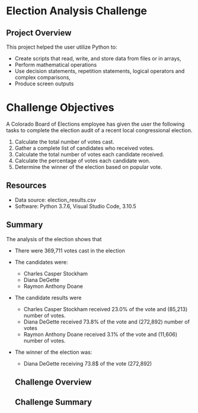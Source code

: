 # Election Analysis Challenge

 ## Project Overview
 This project helped the user utilize Python to: 
 - Create scripts that read, write, and store data from files or in arrays,
 - Perform mathematical operations
 - Use decision statements, repetition statements, logical operators and complex comparisons,
 -  Produce screen outputs
 
 # Challenge Objectives
 A Colorado Board of Elections employee has given the user the following tasks to complete the election audit of a recent local congressional election.
 
 1. Calculate the total number of votes cast.
 2. Gather a complete list of candidates who received votes.
 3. Calculate the total number of votes each candidate received.
 4. Calculate the percentage of votes each candidate won.
 5. Determine the winner of the election based on popular vote.
 
 ## Resources 
 - Data source: election_results.csv
 - Software: Python 3.7.6, Visual Studio Code, 3.10.5
 
 ## Summary
 The analysis of the election shows that 
 - There were 369,711 votes cast in the election
 - The candidates were:
     - Charles Casper Stockham
     - Diana DeGette
     - Raymon Anthony Doane
 - The candidate results were
    - Charles Casper Stockham received 23.0% of the vote and (85,213) number of votes.
    - Diana DeGette received 73.8% of the vote and (272,892) number of votes
    - Raymon Anthony Doane received 3.1% of the vote and (11,606) number of votes.
 - The winner of the election was:
    - Diana DeGette receiving 73.8$ of the vote (272,892)
    
    ## Challenge Overview
    
    ## Challenge Summary
